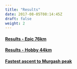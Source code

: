 ```yaml
---
title: "Results"
date: 2017-08-05T08:14:45Z
draft: false
weight: 2
---
```

#### [Results - Epic 76km](https://racetimingbg.com/portfolio/%D0%BA%D1%83%D0%BF%D0%B0-%D0%BC%D1%83%D1%80%D0%B3%D0%B0%D1%88-23-09-2018/#1_83B5B7)
#### [Results - Hobby 44km](https://racetimingbg.com/portfolio/%D0%BA%D1%83%D0%BF%D0%B0-%D0%BC%D1%83%D1%80%D0%B3%D0%B0%D1%88-23-09-2018/#2_42052A)
#### [Fastest ascent to Murgash peak](https://racetimingbg.com/portfolio/%D0%BA%D1%83%D0%BF%D0%B0-%D0%BC%D1%83%D1%80%D0%B3%D0%B0%D1%88-23-09-2018/#0_5EC720)

